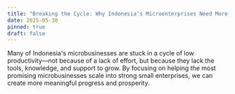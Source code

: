 ```yaml
---
title: "Breaking the Cycle: Why Indonesia's Microenterprises Need More Than Resilience"
date: 2025-05-30
pinned: true
draft: false
---
```


Many of Indonesia's microbusinesses are stuck in a cycle of low productivity—not because of a lack of effort, but because they lack the tools, knowledge, and support to grow. By focusing on helping the most promising microbusinesses scale into strong small enterprises, we can create more meaningful progress and prosperity.
